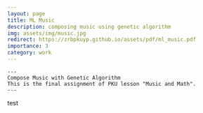 ```yaml
---
layout: page
title: ML Music
description: composing music using genetic algorithm
img: assets/img/music.jpg
redirect: https://zrbpkuyp.github.io/assets/pdf/ml_music.pdf
importance: 3
category: work
---
```


    ---
    Compose Music with Genetic Algorithm
    This is the final assignment of PKU lesson "Music and Math". 
    ---

test


